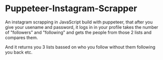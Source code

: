 # Puppeteer-Instagram-Scrapper

An instagram scrapping in JavaScript build with puppeteer, that after you give your usename and password, it logs in in your profile takes the number of "followers" and "following" and gets the people from those 2 lists and compares them.

 And it returns you 3 lists bassed on who you follow without them following you back etc.
